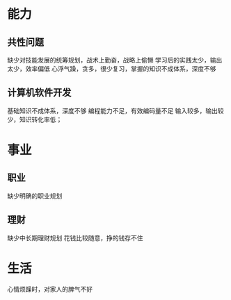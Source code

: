 # 能力
## 共性问题
缺少对技能发展的统筹规划，战术上勤奋，战略上偷懒
学习后的实践太少，输出太少，效率偏低
心浮气躁，贪多，很少复习，掌握的知识不成体系，深度不够

## 计算机软件开发
基础知识不成体系，深度不够
编程能力不足，有效编码量不足
输入较多，输出较少，知识转化率低；

# 事业
## 职业
缺少明确的职业规划

## 理财
缺少中长期理财规划
花钱比较随意，挣的钱存不住

# 生活
心情烦躁时，对家人的脾气不好